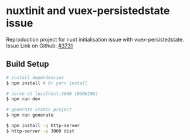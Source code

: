 # nuxtinit and vuex-persistedstate issue

Reproduction project for nuxt initialisation issue with vuex-persistedstate. 
Issue Link on Github: [#3731](https://github.com/nuxt/nuxt.js/issues/3731)

## Build Setup

``` bash
# install dependencies
$ npm install # Or yarn install

# serve at localhost:3000 (WORKING)
$ npm run dev

# generate static project
$ npm run generate

$ npm install -g http-server
$ http-server -p 3000 dist
````
